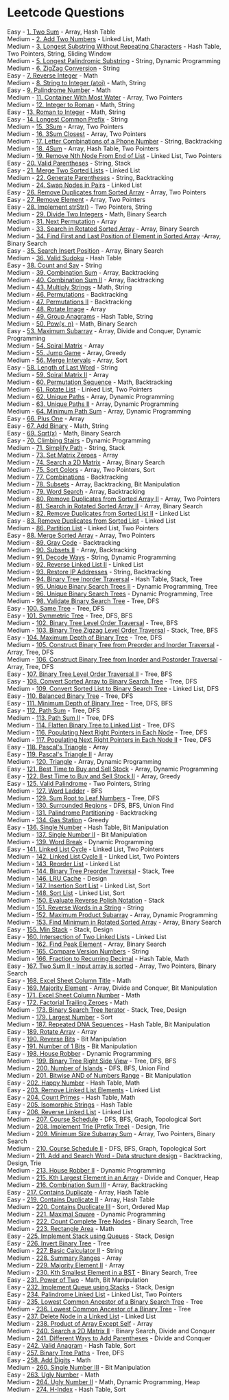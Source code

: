 # Leetcode Questions

Easy - [1. Two Sum](https://leetcode.com/problems/two-sum/) - Array, Hash Table  
Medium - [2. Add Two Numbers](https://leetcode.com/problems/add-two-numbers/) - Linked List, Math  
Medium - [3. Longest Substring Without Repeating Characters](https://leetcode.com/problems/longest-substring-without-repeating-characters/) - Hash Table, Two Pointers, String, Sliding Window  
Medium - [5. Longest Palindromic Substring](https://leetcode.com/problems/longest-palindromic-substring/) - String, Dynamic Programming   
Medium - [6. ZigZag Conversion](https://leetcode.com/problems/zigzag-conversion/) - String   
Easy - [7. Reverse Integer](https://leetcode.com/problems/reverse-integer/) - Math   
Medium - [8. String to Integer (atoi)](https://leetcode.com/problems/string-to-integer-atoi/) - Math, String   
Easy - [9. Palindrome Number](https://leetcode.com/problems/palindrome-number/) - Math   
Medium - [11. Container With Most Water](https://leetcode.com/problems/container-with-most-water/) - Array, Two Pointers   
Medium - [12. Integer to Roman](https://leetcode.com/problems/integer-to-roman/) - Math, String  
Easy - [13. Roman to Integer](https://leetcode.com/problems/roman-to-integer/) - Math, String  
Easy - [14. Longest Common Prefix](https://leetcode.com/problems/longest-common-prefix/) - String  
Medium - [15. 3Sum](https://leetcode.com/problems/3sum/) - Array, Two Pointers  
Medium - [16. 3Sum Closest](https://leetcode.com/problems/3sum-closest/) - Array, Two Pointers  
Medium - [17. Letter Combinations of a Phone Number](https://leetcode.com/problems/letter-combinations-of-a-phone-number/) - String, Backtracking  
Medium - [18. 4Sum](https://leetcode.com/problems/4sum/) - Array, Hash Table, Two Pointers  
Medium - [19. Remove Nth Node From End of List](https://leetcode.com/problems/remove-nth-node-from-end-of-list/) - Linked List, Two Pointers   
Easy - [20. Valid Parentheses](https://leetcode.com/problems/valid-parentheses/) - String, Stack  
Easy - [21. Merge Two Sorted Lists](https://leetcode.com/problems/merge-two-sorted-lists/) - Linked List  
Medium - [22. Generate Parentheses](https://leetcode.com/problems/generate-parentheses/) - String, Backtracking   
Medium - [24. Swap Nodes in Pairs](https://leetcode.com/problems/swap-nodes-in-pairs/) - Linked List   
Easy - [26. Remove Duplicates from Sorted Array](https://leetcode.com/problems/remove-duplicates-from-sorted-array/) - Array, Two Pointers  
Easy - [27. Remove Element](https://leetcode.com/problems/remove-element/) - Array, Two Pointers  
Easy - [28. Implement strStr()](https://leetcode.com/problems/implement-strstr/) - Two Pointers, String  
Medium - [29. Divide Two Integers](https://leetcode.com/problems/divide-two-integers/) - Math, Binary Search  
Medium - [31. Next Permutation](https://leetcode.com/problems/next-permutation/) - Array   
Medium - [33. Search in Rotated Sorted Array](https://leetcode.com/problems/search-in-rotated-sorted-array/) - Array, Binary Search  
Medium - [34. Find First and Last Position of Element in Sorted Array](https://leetcode.com/problems/find-first-and-last-position-of-element-in-sorted-array/) -Array, Binary Search   
Easy - [35. Search Insert Position](https://leetcode.com/problems/search-insert-position) - Array, Binary Search  
Medium - [36. Valid Sudoku](https://leetcode.com/problems/valid-sudoku/) - Hash Table  
Easy - [38. Count and Say](https://leetcode.com/problems/count-and-say/) - String  
Medium - [39. Combination Sum](https://leetcode.com/problems/combination-sum/) - Array, Backtracking   
Medium - [40. Combination Sum II](https://leetcode.com/problems/combination-sum-ii/) - Array, Backtracking  
Medium - [43. Multiply Strings](https://leetcode.com/problems/multiply-strings/) - Math, String  
Medium - [46. Permutations](https://leetcode.com/problems/permutations/) - Backtracking  
Medium - [47. Permutations II](https://leetcode.com/problems/permutations-ii/) - Backtracking  
Medium - [48. Rotate Image](https://leetcode.com/problems/rotate-image/) - Array  
Medium - [49. Group Anagrams](https://leetcode.com/problems/group-anagrams/) - Hash Table, String   
Medium - [50. Pow(x, n)](https://leetcode.com/problems/powx-n/) - Math, Binary Search  
Easy - [53. Maximum Subarray](https://leetcode.com/problems/maximum-subarray/) - Array, Divide and Conquer, Dynamic Programming  
Medium - [54. Spiral Matrix](https://leetcode.com/problems/spiral-matrix/) - Array  
Medium - [55. Jump Game](https://leetcode.com/problems/jump-game/) - Array, Greedy  
Medium - [56. Merge Intervals](https://leetcode.com/problems/merge-intervals/) - Array, Sort  
Easy - [58. Length of Last Word](https://leetcode.com/problems/length-of-last-word/) - String  
Medium - [59. Spiral Matrix II](https://leetcode.com/problems/spiral-matrix-ii/) - Array  
Medium - [60. Permutation Sequence](https://leetcode.com/problems/permutation-sequence/) - Math, Backtracking  
Medium - [61. Rotate List](https://leetcode.com/problems/rotate-list/) - Linked List, Two Pointers  
Medium - [62. Unique Paths](https://leetcode.com/problems/unique-paths/) - Array, Dynamic Programming  
Medium - [63. Unique Paths II](https://leetcode.com/problems/unique-paths-ii/) - Array, Dynamic Programming  
Medium - [64. Minimum Path Sum](https://leetcode.com/problems/minimum-path-sum/) - Array, Dynamic Programming  
Easy - [66. Plus One](https://leetcode.com/problems/plus-one/) - Array  
Easy - [67. Add Binary](https://leetcode.com/problems/add-binary/) - Math, String   
Easy - [69. Sqrt(x)](https://leetcode.com/problems/sqrtx/) - Math, Binary Search   
Easy - [70. Climbing Stairs](https://leetcode.com/problems/climbing-stairs/) - Dynamic Programming  
Medium - [71. Simplify Path](https://leetcode.com/problems/simplify-path/) - String, Stack   
Medium - [73. Set Matrix Zeroes](https://leetcode.com/problems/set-matrix-zeroes/) - Array  
Medium - [74. Search a 2D Matrix](https://leetcode.com/problems/search-a-2d-matrix/) - Array, Binary Search  
Medium - [75. Sort Colors](https://leetcode.com/problems/sort-colors/) - Array, Two Pointers, Sort  
Medium - [77. Combinations](https://leetcode.com/problems/combinations/) - Backtracking  
Medium - [78. Subsets](https://leetcode.com/problems/subsets/) - Array, Backtracking, Bit Manipulation  
Medium - [79. Word Search](https://leetcode.com/problems/word-search/) - Array, Backtracking  
Medium - [80. Remove Duplicates from Sorted Array II](https://leetcode.com/problems/remove-duplicates-from-sorted-array-ii/) - Array, Two Pointers  
Medium - [81. Search in Rotated Sorted Array II](https://leetcode.com/problems/search-in-rotated-sorted-array-ii/) - Array, Binary Search  
Medium - [82. Remove Duplicates from Sorted List II](https://leetcode.com/problems/remove-duplicates-from-sorted-list-ii/) - Linked List   
Easy - [83. Remove Duplicates from Sorted List](https://leetcode.com/problems/remove-duplicates-from-sorted-list/) - Linked List  
Medium - [86. Partition List](https://leetcode.com/problems/partition-list/) - Linked List, Two Pointers   
Easy - [88. Merge Sorted Array](https://leetcode.com/problems/merge-sorted-array/) - Array, Two Pointers  
Medium - [89. Gray Code](https://leetcode.com/problems/gray-code/) - Backtracking  
Medium - [90. Subsets II](https://leetcode.com/problems/subsets-ii/) - Array, Backtracking   
Medium - [91. Decode Ways](https://leetcode.com/problems/decode-ways/) - String, Dynamic Programming  
Medium - [92. Reverse Linked List II](https://leetcode.com/problems/reverse-linked-list-ii/) - Linked List  
Medium - [93. Restore IP Addresses](https://leetcode.com/problems/restore-ip-addresses/) - String, Backtracking  
Medium - [94. Binary Tree Inorder Traversal](https://leetcode.com/problems/binary-tree-inorder-traversal/) - Hash Table, Stack, Tree  
Medium - [95. Unique Binary Search Trees II](https://leetcode.com/problems/unique-binary-search-trees-ii/) - Dynamic Programming, Tree  
Medium - [96. Unique Binary Search Trees](https://leetcode.com/problems/unique-binary-search-trees/) - Dynamic Programming, Tree    
Medium - [98. Validate Binary Search Tree](https://leetcode.com/problems/validate-binary-search-tree/) - Tree, DFS  
Easy - [100. Same Tree](https://leetcode.com/problems/same-tree/) - Tree, DFS  
Easy - [101. Symmetric Tree](https://leetcode.com/problems/symmetric-tree/) - Tree, DFS, BFS  
Medium - [102. Binary Tree Level Order Traversal](https://leetcode.com/problems/binary-tree-level-order-traversal/) - Tree, BFS  
Medium - [103. Binary Tree Zigzag Level Order Traversal](https://leetcode.com/problems/binary-tree-zigzag-level-order-traversal/) - Stack, Tree, BFS  
Easy - [104. Maximum Depth of Binary Tree](https://leetcode.com/problems/maximum-depth-of-binary-tree/) - Tree, DFS  
Medium - [105. Construct Binary Tree from Preorder and Inorder Traversal](https://leetcode.com/problems/construct-binary-tree-from-preorder-and-inorder-traversal/) - Array, Tree, DFS  
Medium - [106. Construct Binary Tree from Inorder and Postorder Traversal](https://leetcode.com/problems/construct-binary-tree-from-inorder-and-postorder-traversal/) - Array, Tree, DFS  
Easy - [107. Binary Tree Level Order Traversal II](https://leetcode.com/problems/binary-tree-level-order-traversal-ii/) - Tree, BFS  
Easy - [108. Convert Sorted Array to Binary Search Tree](https://leetcode.com/problems/convert-sorted-array-to-binary-search-tree/) - Tree, DFS  
Medium - [109. Convert Sorted List to Binary Search Tree](https://leetcode.com/problems/convert-sorted-list-to-binary-search-tree/) - Linked List, DFS  
Easy - [110. Balanced Binary Tree](https://leetcode.com/problems/balanced-binary-tree/) - Tree, DFS  
Easy - [111. Minimum Depth of Binary Tree](https://leetcode.com/problems/minimum-depth-of-binary-tree/) - Tree, DFS, BFS  
Easy - [112. Path Sum](https://leetcode.com/problems/path-sum/) - Tree, DFS    
Medium - [113. Path Sum II](https://leetcode.com/problems/path-sum-ii/) - Tree, DFS  
Medium - [114. Flatten Binary Tree to Linked List](https://leetcode.com/problems/flatten-binary-tree-to-linked-list/) - Tree, DFS  
Medium - [116. Populating Next Right Pointers in Each Node](https://leetcode.com/problems/populating-next-right-pointers-in-each-node/) - Tree, DFS  
Medium - [117. Populating Next Right Pointers in Each Node II](https://leetcode.com/problems/populating-next-right-pointers-in-each-node-ii/) - Tree, DFS  
Easy - [118. Pascal's Triangle](https://leetcode.com/problems/pascals-triangle/) - Array  
Easy - [119. Pascal's Triangle II](https://leetcode.com/problems/pascals-triangle-ii/) - Array  
Medium - [120. Triangle](https://leetcode.com/problems/triangle/) - Array, Dynamic Programming  
Easy - [121. Best Time to Buy and Sell Stock](https://leetcode.com/problems/best-time-to-buy-and-sell-stock/) - Array, Dynamic Programming  
Easy - [122. Best Time to Buy and Sell Stock II](https://leetcode.com/problems/best-time-to-buy-and-sell-stock-ii/) - Array, Greedy  
Easy - [125. Valid Palindrome](https://leetcode.com/problems/valid-palindrome/) - Two Pointers, String  
Medium - [127. Word Ladder](https://leetcode.com/problems/word-ladder/) - BFS  
Medium - [129. Sum Root to Leaf Numbers](https://leetcode.com/problems/sum-root-to-leaf-numbers/) - Tree, DFS  
Medium - [130. Surrounded Regions](https://leetcode.com/problems/surrounded-regions/) - DFS, BFS, Union Find  
Medium - [131. Palindrome Partitioning](https://leetcode.com/problems/palindrome-partitioning/) - Backtracking  
Medium - [134. Gas Station](https://leetcode.com/problems/gas-station/) - Greedy  
Easy - [136. Single Number](https://leetcode.com/problems/single-number/) - Hash Table, Bit Manipulation  
Medium - [137. Single Number II](https://leetcode.com/problems/single-number-ii/) - Bit Manipulation  
Medium - [139. Word Break](https://leetcode.com/problems/word-break/) - Dynamic Programming  
Easy - [141. Linked List Cycle](https://leetcode.com/problems/linked-list-cycle/) - Linked List, Two Pointers  
Medium - [142. Linked List Cycle II](https://leetcode.com/problems/linked-list-cycle-ii/) - Linked List, Two Pointers  
Medium - [143. Reorder List](https://leetcode.com/problems/reorder-list/) - Linked List  
Medium - [144. Binary Tree Preorder Traversal](https://leetcode.com/problems/binary-tree-preorder-traversal/) - Stack, Tree  
Medium - [146. LRU Cache](https://leetcode.com/problems/lru-cache/) - Design  
Medium - [147. Insertion Sort List](https://leetcode.com/problems/insertion-sort-list/submissions/) - Linked List, Sort  
Medium - [148. Sort List](https://leetcode.com/problems/sort-list/) - Linked List, Sort  
Medium - [150. Evaluate Reverse Polish Notation](https://leetcode.com/problems/evaluate-reverse-polish-notation/) - Stack  
Medium - [151. Reverse Words in a String](https://leetcode.com/problems/reverse-words-in-a-string/) - String  
Medium - [152. Maximum Product Subarray](https://leetcode.com/problems/maximum-product-subarray/) - Array, Dynamic Programming  
Medium - [153. Find Minimum in Rotated Sorted Array](https://leetcode.com/problems/find-minimum-in-rotated-sorted-array/) - Array, Binary Search  
Easy - [155. Min Stack](https://leetcode.com/problems/min-stack/) - Stack, Design  
Easy - [160. Intersection of Two Linked Lists](https://leetcode.com/problems/intersection-of-two-linked-lists/) - Linked List  
Medium - [162. Find Peak Element](https://leetcode.com/problems/find-peak-element/) - Array, Binary Search   
Medium - [165. Compare Version Numbers](https://leetcode.com/problems/compare-version-numbers/) - String  
Medium - [166. Fraction to Recurring Decimal](https://leetcode.com/problems/fraction-to-recurring-decimal/) - Hash Table, Math  
Easy - [167. Two Sum II - Input array is sorted](https://leetcode.com/problems/two-sum-ii-input-array-is-sorted/) - Array, Two Pointers, Binary Search  
Easy - [168. Excel Sheet Column Title](https://leetcode.com/problems/excel-sheet-column-title/) - Math  
Easy - [169. Majority Element](https://leetcode.com/problems/majority-element/) - Array, Divide and Conquer, Bit Manipulation  
Easy - [171. Excel Sheet Column Number](https://leetcode.com/problems/excel-sheet-column-title/) - Math  
Easy - [172. Factorial Trailing Zeroes](https://leetcode.com/problems/factorial-trailing-zeroes/) - Math  
Medium - [173. Binary Search Tree Iterator](https://leetcode.com/problems/binary-search-tree-iterator/) - Stack, Tree, Design  
Medium - [179. Largest Number](https://leetcode.com/problems/largest-number/) - Sort  
Medium - [187. Repeated DNA Sequences](https://leetcode.com/problems/repeated-dna-sequences/) - Hash Table, Bit Manipulation  
Easy - [189. Rotate Array](https://leetcode.com/problems/rotate-array/) - Array  
Easy - [190. Reverse Bits](https://leetcode.com/problems/reverse-bits/) - Bit Manipulation  
Easy - [191. Number of 1 Bits](https://leetcode.com/problems/number-of-1-bits/) - Bit Manipulation  
Easy - [198. House Robber](https://leetcode.com/problems/house-robber/) - Dynamic Programming  
Medium - [199. Binary Tree Right Side View](https://leetcode.com/problems/binary-tree-right-side-view/) - Tree, DFS, BFS  
Medium - [200. Number of Islands](https://leetcode.com/problems/number-of-islands/) - DFS, BFS, Union Find  
Medium - [201. Bitwise AND of Numbers Range](https://leetcode.com/problems/bitwise-and-of-numbers-range/) - Bit Manipulation  
Easy - [202. Happy Number](https://leetcode.com/problems/happy-number/) - Hash Table, Math  
Easy - [203. Remove Linked List Elements](https://leetcode.com/problems/remove-linked-list-elements/) - Linked List  
Easy - [204. Count Primes](https://leetcode.com/problems/count-primes/) - Hash Table, Math  
Easy - [205. Isomorphic Strings](https://leetcode.com/problems/isomorphic-strings/) - Hash Table  
Easy - [206. Reverse Linked List](https://leetcode.com/problems/reverse-linked-list/) - Linked List  
Medium - [207. Course Schedule](https://leetcode.com/problems/course-schedule/) - DFS, BFS, Graph, Topological Sort  
Medium - [208. Implement Trie (Prefix Tree)](https://leetcode.com/problems/implement-trie-prefix-tree/) - Design, Trie  
Medium - [209. Minimum Size Subarray Sum](https://leetcode.com/problems/minimum-size-subarray-sum/) - Array, Two Pointers, Binary Search  
Medium - [210. Course Schedule II](https://leetcode.com/problems/course-schedule-ii/) - DFS, BFS, Graph, Topological Sort  
Medium - [211. Add and Search Word - Data structure design](https://leetcode.com/problems/add-and-search-word-data-structure-design/) - Backtracking, Design, Trie  
Medium - [213. House Robber II](https://leetcode.com/problems/house-robber-ii/) - Dynamic Programming  
Medium - [215. Kth Largest Element in an Array](https://leetcode.com/problems/kth-largest-element-in-an-array/) - Divide and Conquer, Heap  
Medium - [216. Combination Sum III](https://leetcode.com/problems/combination-sum-iii/) - Array, Backtracking  
Easy - [217. Contains Duplicate](https://leetcode.com/problems/contains-duplicate/) - Array, Hash Table  
Easy - [219. Contains Duplicate II](https://leetcode.com/problems/contains-duplicate-ii/) - Array, Hash Table  
Medium - [220. Contains Duplicate III](https://leetcode.com/problems/contains-duplicate-iii/) - Sort, Ordered Map  
Medium - [221. Maximal Square](https://leetcode.com/problems/maximal-square/) - Dynamic Programming  
Medium - [222. Count Complete Tree Nodes](https://leetcode.com/problems/count-complete-tree-nodes/) - Binary Search, Tree  
Medium - [223. Rectangle Area](https://leetcode.com/problems/rectangle-area/) - Math  
Easy - [225. Implement Stack using Queues](https://leetcode.com/problems/implement-stack-using-queues/) - Stack, Design  
Easy - [226. Invert Binary Tree](https://leetcode.com/problems/invert-binary-tree/) - Tree  
Medium - [227. Basic Calculator II](https://leetcode.com/problems/basic-calculator-ii/) - String  
Medium - [228. Summary Ranges](https://leetcode.com/problems/summary-ranges/) - Array  
Medium - [229. Majority Element II](https://leetcode.com/problems/majority-element-ii/) - Array  
Medium - [230. Kth Smallest Element in a BST](https://leetcode.com/problems/kth-smallest-element-in-a-bst/) - Binary Search, Tree  
Easy - [231. Power of Two](https://leetcode.com/problems/power-of-two/) - Math, Bit Manipulation  
Easy - [232. Implement Queue using Stacks](https://leetcode.com/problems/implement-queue-using-stacks/) - Stack, Design  
Easy - [234. Palindrome Linked List](https://leetcode.com/problems/palindrome-linked-list/) - Linked List, Two Pointers  
Easy - [235. Lowest Common Ancestor of a Binary Search Tree](https://leetcode.com/problems/lowest-common-ancestor-of-a-binary-search-tree/) - Tree  
Medium - [236. Lowest Common Ancestor of a Binary Tree](https://leetcode.com/problems/lowest-common-ancestor-of-a-binary-tree/) - Tree  
Easy - [237. Delete Node in a Linked List](https://leetcode.com/problems/delete-node-in-a-linked-list/) - Linked List  
Medium - [238. Product of Array Except Self](https://leetcode.com/problems/product-of-array-except-self/) - Array  
Medium - [240. Search a 2D Matrix II](https://leetcode.com/problems/search-a-2d-matrix-ii/) - Binary Search, Divide and Conquer  
Medium - [241. Different Ways to Add Parentheses](https://leetcode.com/problems/different-ways-to-add-parentheses/) - Divide and Conquer
Easy - [242. Valid Anagram](https://leetcode.com/problems/valid-anagram/) - Hash Table, Sort  
Easy - [257. Binary Tree Paths](https://leetcode.com/problems/binary-tree-paths/) - Tree, DFS  
Easy - [258. Add Digits](https://leetcode.com/problems/add-digits/) - Math  
Medium - [260. Single Number III](https://leetcode.com/problems/single-number-iii/) - Bit Manipulation  
Easy - [263. Ugly Number](https://leetcode.com/problems/ugly-number/) - Math  
Medium - [264. Ugly Number II](https://leetcode.com/problems/ugly-number-ii/) - Math, Dynamic Programming, Heap  
Medium - [274. H-Index](https://leetcode.com/problems/h-index/) - Hash Table, Sort  